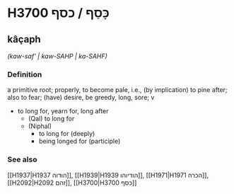 # H3700 כָּסַף / כסף

## kâçaph

_(kaw-saf' | kaw-SAHP | ka-SAHF)_

### Definition

a primitive root; properly, to become pale, i.e., (by implication) to pine after; also to fear; (have) desire, be greedy, long, sore; v

- to long for, yearn for, long after
  - (Qal) to long for
  - (Niphal)
    - to long for (deeply)
    - being longed for (participle)

### See also

[[H1937|H1937 הודוה]], [[H1939|H1939 הודיוהו]], [[H1971|H1971 הכרה]], [[H2092|H2092 זהם]], [[H3700|H3700 כסף]]
